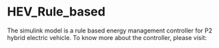 # HEV_Rule_based
The simulink model is a rule based energy management controller for P2 hybrid electric vehicle.
To know more about the controller, please visit:
